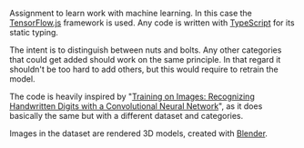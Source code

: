 Assignment to learn work with machine learning. In this case the [TensorFlow.js](https://js.tensorflow.org/) framework is used. Any code is written with [TypeScript](https://www.typescriptlang.org/) for its static typing.

The intent is to distinguish between nuts and bolts. Any other categories that could get added should work on the same principle. In that regard it shouldn't be too hard to add others, but this would require to retrain the model.

The code is heavily inspired by "[Training on Images: Recognizing Handwritten Digits with a Convolutional Neural Network](https://js.tensorflow.org/tutorials/mnist.html)", as it does basically the same but with a different dataset and categories.

Images in the dataset are rendered 3D models, created with [Blender](https://www.blender.org/).
